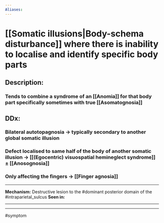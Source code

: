 ```yaml
---
Aliases:
---
```

# [[Somatic illusions|Body-schema disturbance]] where there is inability to localise and identify specific body parts
## Description:
### Tends to combine a syndrome of an [[Anomia]] for that body part specifically sometimes with true [[Asomatognosia]] 
## DDx:
### Bilateral autotopagnosia -> typically secondary to another global somatic illusion
### Defect localised to same half of the body of another somatic illusion -> [[(Egocentric) visuospatial hemineglect syndrome]] ± [[Anosognosia]]
### Only affecting the fingers -> [[Finger agnosia]]

---
**Mechanism:** Destructive lesion to the #dominant posterior domain of the #intraparietal_sulcus 
**Seen in:** 

---


---
#symptom 